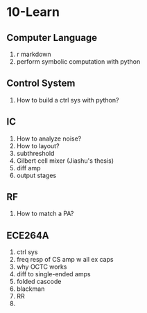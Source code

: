 # 10-Learn
## Computer Language
1. r markdown
1. perform symbolic computation with python

## Control System
1. How to build a ctrl sys with python?

## IC
1. How to analyze noise?
1. How to layout?
1. subthreshold
1. Gilbert cell mixer (Jiashu's thesis)
1. diff amp
1. output stages

## RF
1. How to match a PA?

## ECE264A
1. ctrl sys
1. freq resp of CS amp w all ex caps
1. why OCTC works
1. diff to single-ended amps
1. folded cascode
1. blackman
1. RR
1. 
